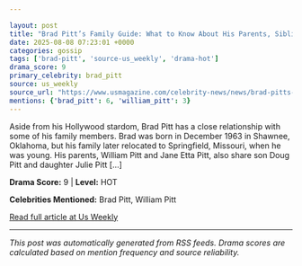 ```yaml
---

layout: post
title: "Brad Pitt’s Family Guide: What to Know About His Parents, Siblings and More"
date: 2025-08-08 07:23:01 +0000
categories: gossip
tags: ['brad-pitt', 'source-us_weekly', 'drama-hot']
drama_score: 9
primary_celebrity: brad_pitt
source: us_weekly
source_url: "https://www.usmagazine.com/celebrity-news/news/brad-pitts-family-guide-meet-actors-parents-siblings-kids-and-more/"
mentions: {'brad_pitt': 6, 'william_pitt': 3}
---
```


Aside from his Hollywood stardom, Brad Pitt has a close relationship with some of his family members. Brad was born in December 1963 in Shawnee, Oklahoma, but his family later relocated to Springfield, Missouri, when he was young. His parents, William Pitt and Jane Etta Pitt, also share son Doug Pitt and daughter Julie Pitt […]

**Drama Score:** 9 | **Level:** HOT

**Celebrities Mentioned:** Brad Pitt, William Pitt

[Read full article at Us Weekly](https://www.usmagazine.com/celebrity-news/news/brad-pitts-family-guide-meet-actors-parents-siblings-kids-and-more/)

---
*This post was automatically generated from RSS feeds. Drama scores are calculated based on mention frequency and source reliability.*
